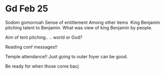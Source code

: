 # Gd Feb 25

Sodom gomorroah
Sense of entitlement
Among other items 
King Benjamin pitching talent to Benjamin.
What was view of king Benjamin by people.

Aim of tent pitching.. .. world or God?

Reading conf messages!!

Temple attendance!! Just going to outer foyer can be good.

Be ready for when those come bacj
